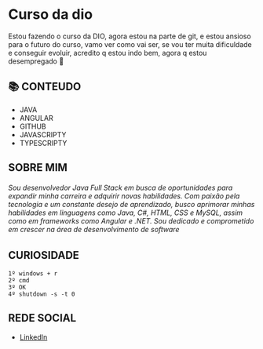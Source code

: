 # Curso da dio

Estou fazendo o curso da DIO, agora estou na parte de git, e estou ansioso para o futuro do curso, vamo ver como vai ser, se vou ter muita dificuldade e conseguir evoluir, acredito q estou indo bem, agora q estou desempregado 🤣

## 📚 CONTEUDO
- JAVA
- ANGULAR
- GITHUB 
- JAVASCRIPTY
- TYPESCRIPTY

## SOBRE MIM 

######  Sou desenvolvedor Java Full Stack em busca de oportunidades para expandir minha carreira e adquirir novas habilidades. Com paixão pela tecnologia e um constante desejo de aprendizado, busco aprimorar minhas habilidades em linguagens como Java, C#, HTML, CSS e MySQL, assim como em frameworks como Angular e .NET. Sou dedicado e comprometido em crescer na área de desenvolvimento de software

## CURIOSIDADE

```
1º windows + r
2º cmd
3º OK
4º shutdown -s -t 0
```
## REDE SOCIAL

- [LinkedIn](https://www.linkedin.com/in/jailsonroth/)